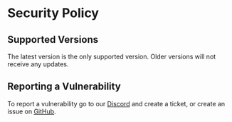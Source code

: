 # Security Policy

## Supported Versions

The latest version is the only supported version.
Older versions will not receive any updates.

## Reporting a Vulnerability

To report a vulnerability go to our [Discord](https://discord.gg/8sjwaQTHGC) and create a ticket, or create an issue on [GitHub](https://github.com/dewPrzemuS/P-LifeSteal/issues).
